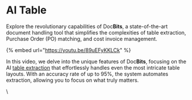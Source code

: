 # AI Table

Explore the revolutionary capabilities of Doc**Bits**, a state-of-the-art document handling tool that simplifies the complexities of table extraction, Purchase Order (PO) matching, and cost invoice management.



{% embed url="https://youtu.be/89uEFyKKLCk" %}

In this video, we delve into the unique features of Doc**Bits**, focusing on the AI [table extraction](https://docbits.com/doc/table-extraction/) that effortlessly handles even the most intricate table layouts. With an accuracy rate of up to 95%, the system automates extraction, allowing you to focus on what truly matters.

\

